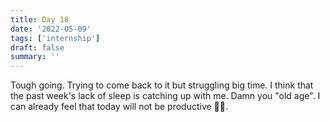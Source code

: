 ```yaml
---
title: Day 18
date: '2022-05-09'
tags: ['internship']
draft: false
summary: ''
---
```

Tough going. Trying to come back to it but struggling big time. I think that the past week's lack of sleep is catching up with me. Damn you "old age". I can already feel that today will not be productive 🤷‍♂️.